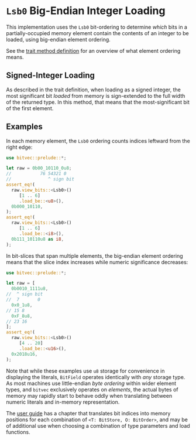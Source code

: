 # `Lsb0` Big-Endian Integer Loading

This implementation uses the `Lsb0` bit-ordering to determine *which* bits in a
partially-occupied memory element contain the contents of an integer to be
loaded, using big-endian element ordering.

See the [trait method definition][orig] for an overview of what element ordering
means.

## Signed-Integer Loading

As described in the trait definition, when loading as a signed integer, the most
significant bit *loaded* from memory is sign-extended to the full width of the
returned type. In this method, that means that the most-significant bit of the
first element.

## Examples

In each memory element, the `Lsb0` ordering counts indices leftward from the
right edge:

```rust
use bitvec::prelude::*;

let raw = 0b00_10110_0u8;
//           76 54321 0
//              ^ sign bit
assert_eq!(
  raw.view_bits::<Lsb0>()
     [1 .. 6]
     .load_be::<u8>(),
  0b000_10110,
);
assert_eq!(
  raw.view_bits::<Lsb0>()
     [1 .. 6]
     .load_be::<i8>(),
  0b111_10110u8 as i8,
);
```

In bit-slices that span multiple elements, the big-endian element ordering means
that the slice index increases while numeric significance decreases:

```rust
use bitvec::prelude::*;

let raw = [
  0b0010_1111u8,
//  ^ sign bit
//  7       0
  0x0_1u8,
// 15 8
  0xF_8u8,
// 23 16
];
assert_eq!(
  raw.view_bits::<Lsb0>()
     [4 .. 20]
     .load_be::<u16>(),
  0x2018u16,
);
```

Note that while these examples use `u8` storage for convenience in displaying
the literals, `BitField` operates identically with *any* storage type. As most
machines use little-endian *byte ordering* within wider element types, and
`bitvec` exclusively operates on *elements*, the actual bytes of memory may
rapidly start to behave oddly when translating between numeric literals and
in-memory representation.

The [user guide] has a chapter that translates bit indices into memory positions
for each combination of `<T: BitStore, O: BitOrder>`, and may be of additional
use when choosing a combination of type parameters and load functions.

[orig]: crate::field::BitField::load_le
[user guide]: https://ferrilab.github.io/ferrilab/bitvec/memory-representation.html
